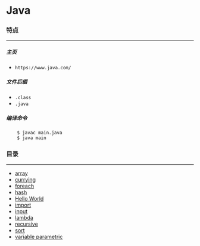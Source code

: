 Java
===

### 特点
---
##### 主页
* `https://www.java.com/`

##### 文件后缀
* `.class`
* `.java`

##### 编译命令
```
	$ javac main.java
	$ java main
```

### 目录
---
* [array](https://github.com/PFei-He/Language-Study-Note/tree/master/Java/array)
* [currying](https://github.com/PFei-He/Language-Study-Note/tree/master/Java/currying)
* [foreach](https://github.com/PFei-He/Language-Study-Note/tree/master/Java/foreach)
* [hash](https://github.com/PFei-He/Language-Study-Note/tree/master/Java/hash)
* [Hello World](https://github.com/PFei-He/Language-Study-Note/tree/master/Java/Hello%20World)
* [import](https://github.com/PFei-He/Language-Study-Note/tree/master/Java/import)
* [input](https://github.com/PFei-He/Language-Study-Note/tree/master/Java/input)
* [lambda](https://github.com/PFei-He/Language-Study-Note/tree/master/Java/lambda%20-%20interface)
* [recursive](https://github.com/PFei-He/Language-Study-Note/tree/master/Java/recursive%20algorithm)
* [sort](https://github.com/PFei-He/Language-Study-Note/tree/master/Java/sort)
* [variable parametric](https://github.com/PFei-He/Language-Study-Note/tree/master/Java/variable%20parametric)
